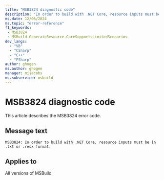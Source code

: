 ```yaml
---
title: "MSB3824 diagnostic code"
description: "In order to build with .NET Core, resource inputs must be in .txt or .resx format."
ms.date: 12/06/2024
ms.topic: "error-reference"
f1_keywords:
 - MSB3824
 - MSBuild.GenerateResource.CoreSupportsLimitedScenarios
dev_langs:
  - "VB"
  - "CSharp"
  - "C++"
  - "FSharp"
author: ghogen
ms.author: ghogen
manager: mijacobs
ms.subservice: msbuild
---
```


# MSB3824 diagnostic code

<!-- :::ErrorDefinitionDescription::: -->
<!-- :::editable-content name="introDescription"::: -->
This article describes the MSB3824 error code.
<!-- :::editable-content-end::: -->

## Message text

```output
MSB3824: In order to build with .NET Core, resource inputs must be in .txt or .resx format.
```

<!-- :::editable-content name="postOutputDescription"::: -->
<!--
{StrBegin="MSB3824: "}
-->
<!-- :::editable-content-end::: -->
<!-- :::ErrorDefinitionDescription-end::: -->

## Applies to

All versions of MSBuild
